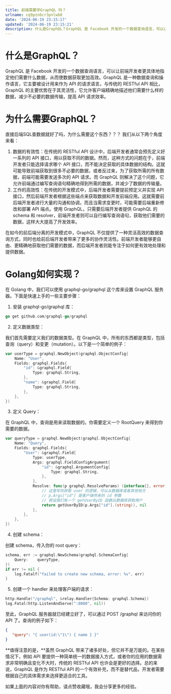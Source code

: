 ```yaml
---
title: 前端需要学GraphQL 吗？
urlname: cq9pzn6cr3pnlwb8
date: '2024-06-19 23:15:17'
updated: '2024-06-19 23:15:21'
description: 什么是GraphQL？GraphQL 是 Facebook 开发的一个数据查询语言，可以让前端开发者更具体地指定他们需要什么数据，从而使数据获取更加高效。GraphQL 是一种数据查询和操作语言，它主要被设计用来作为 API 的请求语言。与传统的 RESTful API 相比，GraphQL ...
---
```

# 什么是GraphQL？
GraphQL 是 Facebook 开发的一个数据查询语言，可以让前端开发者更具体地指定他们需要什么数据，从而使数据获取更加高效。GraphQL 是一种数据查询和操作语言，它主要被设计用来作为 API 的请求语言。与传统的 RESTful API 相比，GraphQL 的主要优势在于其灵活性，它允许客户端精确地描述他们需要什么样的数据，减少不必要的数据传输，提高 API 请求效率。
# 为什么需要GraphQL？
直接后端SQL查数据就好了吗，为什么需要这个东西？？？
我们从以下两个角度来看：

1. 数据的有效性：在传统的 RESTful API 设计中，后端开发者通常会预先定义好一系列的 API 接口，用以获取不同的数据。然而，这种方式的问题在于，前端开发者只能选择请求哪个 API 接口，而不能决定获取的具体数据的结构。这就可能导致前端获取到很多不必要的数据，或者反过来，为了获取所需的所有数据，前端可能需要发送多次的 API 请求。而 GraphQL 则解决了这个问题，它允许前端通过编写查询语句精确地得到所需的数据，并减少了数据的传输量。
2. 工作的高效性：在传统的开发模式中，后端开发者需要提前预定义并实现 API 接口，然后前端开发者根据这些端点来获取数据和开发前端应用。这就需要前后端开发者进行大量的沟通和协调，而且当需求变更时，可能需要后端重新修改和部署 API 端点。使用 GraphQL，只需要后端开发者提供 GraphQL 的 schema 和 resolver，前端开发者则可以自行编写查询语句，获取他们需要的数据，这样大大提高了开发效率。

在如今的前后端分离的开发模式中，GraphQL 不仅提供了一种灵活高效的数据查询方式，同时也给前后端开发者带来了更多的协作灵活性。前端开发者能够更自由、更精确地获取他们需要的数据，而后端开发者则能专注于如何更有效地处理和提供数据。
# Golang如何实现？
在 Golang 中，我们可以使用 graphql-go/graphql 这个库来设置 GraphQL 服务器。下面是快速上手的一些主要步骤：

1. 安装 graphql-go/graphql 库：
```go
go get github.com/graphql-go/graphql
```

2. 定义数据类型：

我们首先需要定义我们的数据类型。在 GraphQL 中，所有的东西都是类型，包括查询（query）和变更（mutation）。以下是一个简单的例子：
```go
var userType = graphql.NewObject(graphql.ObjectConfig{
	Name: "User",
	Fields: graphql.Fields{
		"id": &graphql.Field{
			Type: graphql.String,
		},
		"name": &graphql.Field{
			Type: graphql.String,
		},
	},
})
```

3. 定义 Query：

在 GraphQL 中，查询是用来读取数据的。你需要定义一个 RootQuery 来得到你需要的数据。
```go
var queryType = graphql.NewObject(graphql.ObjectConfig{
	Name: "Query",
	Fields: graphql.Fields{
		"User": &graphql.Field{
			Type: userType,
			Args: graphql.FieldConfigArgument{
				"id": &graphql.ArgumentConfig{
					Type: graphql.String,
				},
			},
			Resolve: func(p graphql.ResolveParams) (interface{}, error) {
				// 这里写你获取 user 的逻辑，可以从数据库或者其他地方
				// p.Args["id"] 是客户端传来的 id 参数
				// 假设我们有一个 getUserByID 函数从数据库获取用户
				return getUserByID(p.Args["id"].(string)), nil
			},
		},
	},
})
```

4. 创建 schema：

创建 schema，传入你的 root query：
```go
schema, err := graphql.NewSchema(graphql.SchemaConfig{
	Query:    queryType,
})
if err != nil {
	log.Fatalf("failed to create new schema, error: %v", err)
}
```

5. 创建一个 handler 来处理客户端的请求：
```go
http.Handle("/graphql", &relay.Handler{Schema: graphql.Schema})
log.Fatal(http.ListenAndServe(":8080", nil))
```

至此，GraphQL 服务器就已经建立好了，可以通过 POST /graphql 来访问你的 API 了。查询的例子如下：
```json
{
   "query": "{ user(id:\"1\") { name } }"
}
```

**值得注意的是，**虽然 GraphQL 带来了诸多好处，但它并不是万能的。在某些情况下，例如 API 要提供一种简单统一的数据接入方式，或者你的应用的数据需求非常明确且变化不大时，传统的 RESTful API 也许会是更好的选择。总的来说，GraphQL 是作为 RESTful API 的一个有效补充，而不是替代品，开发者需要根据自己的具体需求来选择更适合的工具。

如果上面的内容对你有帮助，请点赞收藏哦，我会分享更多的经验。

